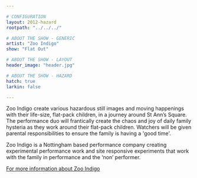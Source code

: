 ```yaml
---

# CONFIGURATION
layout: 2012-hazard
rootpath: "../../../"

# ABOUT THE SHOW - GENERIC
artist: "Zoo Indigo"
show: "Flat Out"

# ABOUT THE SHOW - LAYOUT
header_image: "header.jpg"

# ABOUT THE SHOW - HAZARD
hatch: true
larkin: false

---
```


Zoo Indigo create various hazardous still images and moving happenings with their life-size, flat-pack children, in a journey around St Ann’s Square. The performance duo will frantically create the chaos and joy of daily family hysteria as they work around their flat-pack children. Watchers will be given parental responsibilities to ensure the family is having a 'good time'. 

Zoo Indigo is a Nottingham based performance company creating experimental performance work and site responsive experiments that work with the family in performance and the ‘non’ performer.

[For more information about Zoo Indigo](http://www.zooindigo.co.uk) 